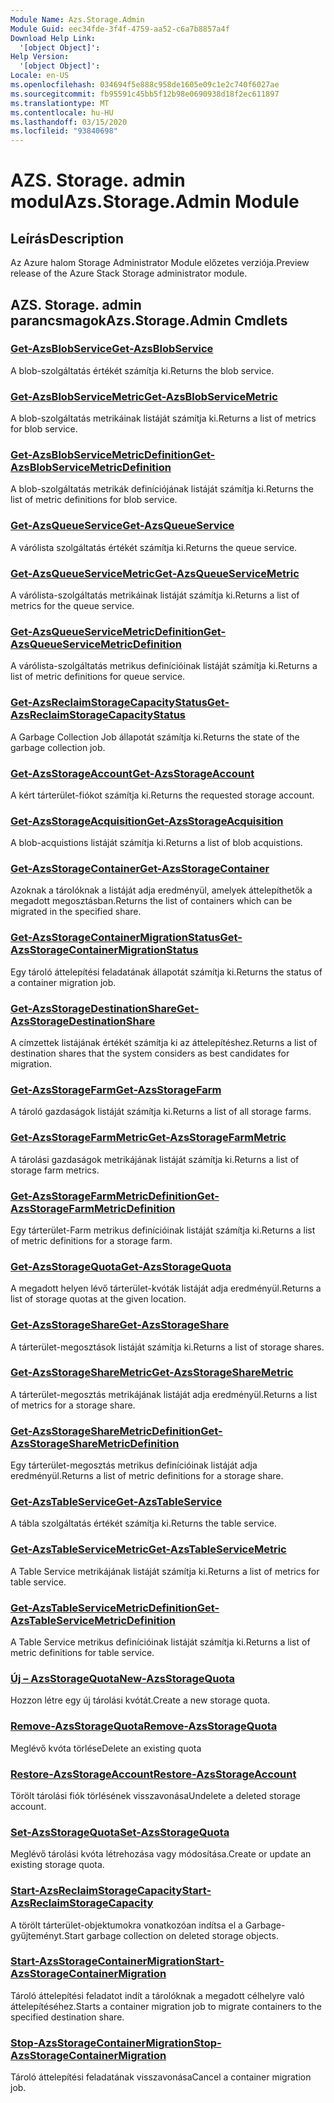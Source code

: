 ```yaml
---
Module Name: Azs.Storage.Admin
Module Guid: eec34fde-3f4f-4759-aa52-c6a7b8857a4f
Download Help Link:
  '[object Object]': 
Help Version:
  '[object Object]': 
Locale: en-US
ms.openlocfilehash: 034694f5e888c958de1605e09c1e2c740f6027ae
ms.sourcegitcommit: fb95591c45bb5f12b98e0690938d18f2ec611897
ms.translationtype: MT
ms.contentlocale: hu-HU
ms.lasthandoff: 03/15/2020
ms.locfileid: "93840698"
---
```

# <span data-ttu-id="ff936-101">AZS. Storage. admin modul</span><span class="sxs-lookup"><span data-stu-id="ff936-101">Azs.Storage.Admin Module</span></span>
## <span data-ttu-id="ff936-102">Leírás</span><span class="sxs-lookup"><span data-stu-id="ff936-102">Description</span></span>
<span data-ttu-id="ff936-103">Az Azure halom Storage Administrator Module előzetes verziója.</span><span class="sxs-lookup"><span data-stu-id="ff936-103">Preview release of the Azure Stack Storage administrator module.</span></span>  

## <span data-ttu-id="ff936-104">AZS. Storage. admin parancsmagok</span><span class="sxs-lookup"><span data-stu-id="ff936-104">Azs.Storage.Admin Cmdlets</span></span>
### [<span data-ttu-id="ff936-105">Get-AzsBlobService</span><span class="sxs-lookup"><span data-stu-id="ff936-105">Get-AzsBlobService</span></span>](Get-AzsBlobService.md)
<span data-ttu-id="ff936-106">A blob-szolgáltatás értékét számítja ki.</span><span class="sxs-lookup"><span data-stu-id="ff936-106">Returns the blob service.</span></span>

### [<span data-ttu-id="ff936-107">Get-AzsBlobServiceMetric</span><span class="sxs-lookup"><span data-stu-id="ff936-107">Get-AzsBlobServiceMetric</span></span>](Get-AzsBlobServiceMetric.md)
<span data-ttu-id="ff936-108">A blob-szolgáltatás metrikáinak listáját számítja ki.</span><span class="sxs-lookup"><span data-stu-id="ff936-108">Returns a list of metrics for blob service.</span></span>

### [<span data-ttu-id="ff936-109">Get-AzsBlobServiceMetricDefinition</span><span class="sxs-lookup"><span data-stu-id="ff936-109">Get-AzsBlobServiceMetricDefinition</span></span>](Get-AzsBlobServiceMetricDefinition.md)
<span data-ttu-id="ff936-110">A blob-szolgáltatás metrikák definíciójának listáját számítja ki.</span><span class="sxs-lookup"><span data-stu-id="ff936-110">Returns the list of metric definitions for blob service.</span></span>

### [<span data-ttu-id="ff936-111">Get-AzsQueueService</span><span class="sxs-lookup"><span data-stu-id="ff936-111">Get-AzsQueueService</span></span>](Get-AzsQueueService.md)
<span data-ttu-id="ff936-112">A várólista szolgáltatás értékét számítja ki.</span><span class="sxs-lookup"><span data-stu-id="ff936-112">Returns the queue service.</span></span>

### [<span data-ttu-id="ff936-113">Get-AzsQueueServiceMetric</span><span class="sxs-lookup"><span data-stu-id="ff936-113">Get-AzsQueueServiceMetric</span></span>](Get-AzsQueueServiceMetric.md)
<span data-ttu-id="ff936-114">A várólista-szolgáltatás metrikáinak listáját számítja ki.</span><span class="sxs-lookup"><span data-stu-id="ff936-114">Returns a list of metrics for the queue service.</span></span>

### [<span data-ttu-id="ff936-115">Get-AzsQueueServiceMetricDefinition</span><span class="sxs-lookup"><span data-stu-id="ff936-115">Get-AzsQueueServiceMetricDefinition</span></span>](Get-AzsQueueServiceMetricDefinition.md)
<span data-ttu-id="ff936-116">A várólista-szolgáltatás metrikus definícióinak listáját számítja ki.</span><span class="sxs-lookup"><span data-stu-id="ff936-116">Returns a list of metric definitions for queue service.</span></span>

### [<span data-ttu-id="ff936-117">Get-AzsReclaimStorageCapacityStatus</span><span class="sxs-lookup"><span data-stu-id="ff936-117">Get-AzsReclaimStorageCapacityStatus</span></span>](Get-AzsReclaimStorageCapacityStatus.md)
<span data-ttu-id="ff936-118">A Garbage Collection Job állapotát számítja ki.</span><span class="sxs-lookup"><span data-stu-id="ff936-118">Returns the state of the garbage collection job.</span></span>

### [<span data-ttu-id="ff936-119">Get-AzsStorageAccount</span><span class="sxs-lookup"><span data-stu-id="ff936-119">Get-AzsStorageAccount</span></span>](Get-AzsStorageAccount.md)
<span data-ttu-id="ff936-120">A kért tárterület-fiókot számítja ki.</span><span class="sxs-lookup"><span data-stu-id="ff936-120">Returns the requested storage account.</span></span>

### [<span data-ttu-id="ff936-121">Get-AzsStorageAcquisition</span><span class="sxs-lookup"><span data-stu-id="ff936-121">Get-AzsStorageAcquisition</span></span>](Get-AzsStorageAcquisition.md)
<span data-ttu-id="ff936-122">A blob-acquistions listáját számítja ki.</span><span class="sxs-lookup"><span data-stu-id="ff936-122">Returns a list of blob acquistions.</span></span>

### [<span data-ttu-id="ff936-123">Get-AzsStorageContainer</span><span class="sxs-lookup"><span data-stu-id="ff936-123">Get-AzsStorageContainer</span></span>](Get-AzsStorageContainer.md)
<span data-ttu-id="ff936-124">Azoknak a tárolóknak a listáját adja eredményül, amelyek áttelepíthetők a megadott megosztásban.</span><span class="sxs-lookup"><span data-stu-id="ff936-124">Returns the list of containers which can be migrated in the specified share.</span></span>

### [<span data-ttu-id="ff936-125">Get-AzsStorageContainerMigrationStatus</span><span class="sxs-lookup"><span data-stu-id="ff936-125">Get-AzsStorageContainerMigrationStatus</span></span>](Get-AzsStorageContainerMigrationStatus.md)
<span data-ttu-id="ff936-126">Egy tároló áttelepítési feladatának állapotát számítja ki.</span><span class="sxs-lookup"><span data-stu-id="ff936-126">Returns the status of a container migration job.</span></span>

### [<span data-ttu-id="ff936-127">Get-AzsStorageDestinationShare</span><span class="sxs-lookup"><span data-stu-id="ff936-127">Get-AzsStorageDestinationShare</span></span>](Get-AzsStorageDestinationShare.md)
<span data-ttu-id="ff936-128">A címzettek listájának értékét számítja ki az áttelepítéshez.</span><span class="sxs-lookup"><span data-stu-id="ff936-128">Returns a list of destination shares that the system considers as best candidates for migration.</span></span>

### [<span data-ttu-id="ff936-129">Get-AzsStorageFarm</span><span class="sxs-lookup"><span data-stu-id="ff936-129">Get-AzsStorageFarm</span></span>](Get-AzsStorageFarm.md)
<span data-ttu-id="ff936-130">A tároló gazdaságok listáját számítja ki.</span><span class="sxs-lookup"><span data-stu-id="ff936-130">Returns a list of all storage farms.</span></span>

### [<span data-ttu-id="ff936-131">Get-AzsStorageFarmMetric</span><span class="sxs-lookup"><span data-stu-id="ff936-131">Get-AzsStorageFarmMetric</span></span>](Get-AzsStorageFarmMetric.md)
<span data-ttu-id="ff936-132">A tárolási gazdaságok metrikájának listáját számítja ki.</span><span class="sxs-lookup"><span data-stu-id="ff936-132">Returns a list of storage farm metrics.</span></span>

### [<span data-ttu-id="ff936-133">Get-AzsStorageFarmMetricDefinition</span><span class="sxs-lookup"><span data-stu-id="ff936-133">Get-AzsStorageFarmMetricDefinition</span></span>](Get-AzsStorageFarmMetricDefinition.md)
<span data-ttu-id="ff936-134">Egy tárterület-Farm metrikus definícióinak listáját számítja ki.</span><span class="sxs-lookup"><span data-stu-id="ff936-134">Returns a list of metric definitions for a storage farm.</span></span>

### [<span data-ttu-id="ff936-135">Get-AzsStorageQuota</span><span class="sxs-lookup"><span data-stu-id="ff936-135">Get-AzsStorageQuota</span></span>](Get-AzsStorageQuota.md)
<span data-ttu-id="ff936-136">A megadott helyen lévő tárterület-kvóták listáját adja eredményül.</span><span class="sxs-lookup"><span data-stu-id="ff936-136">Returns a list of storage quotas at the given location.</span></span>

### [<span data-ttu-id="ff936-137">Get-AzsStorageShare</span><span class="sxs-lookup"><span data-stu-id="ff936-137">Get-AzsStorageShare</span></span>](Get-AzsStorageShare.md)
<span data-ttu-id="ff936-138">A tárterület-megosztások listáját számítja ki.</span><span class="sxs-lookup"><span data-stu-id="ff936-138">Returns a list of storage shares.</span></span>

### [<span data-ttu-id="ff936-139">Get-AzsStorageShareMetric</span><span class="sxs-lookup"><span data-stu-id="ff936-139">Get-AzsStorageShareMetric</span></span>](Get-AzsStorageShareMetric.md)
<span data-ttu-id="ff936-140">A tárterület-megosztás metrikájának listáját adja eredményül.</span><span class="sxs-lookup"><span data-stu-id="ff936-140">Returns a list of metrics for a storage share.</span></span>

### [<span data-ttu-id="ff936-141">Get-AzsStorageShareMetricDefinition</span><span class="sxs-lookup"><span data-stu-id="ff936-141">Get-AzsStorageShareMetricDefinition</span></span>](Get-AzsStorageShareMetricDefinition.md)
<span data-ttu-id="ff936-142">Egy tárterület-megosztás metrikus definícióinak listáját adja eredményül.</span><span class="sxs-lookup"><span data-stu-id="ff936-142">Returns a list of metric definitions for a storage share.</span></span>

### [<span data-ttu-id="ff936-143">Get-AzsTableService</span><span class="sxs-lookup"><span data-stu-id="ff936-143">Get-AzsTableService</span></span>](Get-AzsTableService.md)
<span data-ttu-id="ff936-144">A tábla szolgáltatás értékét számítja ki.</span><span class="sxs-lookup"><span data-stu-id="ff936-144">Returns the table service.</span></span>

### [<span data-ttu-id="ff936-145">Get-AzsTableServiceMetric</span><span class="sxs-lookup"><span data-stu-id="ff936-145">Get-AzsTableServiceMetric</span></span>](Get-AzsTableServiceMetric.md)
<span data-ttu-id="ff936-146">A Table Service metrikájának listáját számítja ki.</span><span class="sxs-lookup"><span data-stu-id="ff936-146">Returns a list of metrics for table service.</span></span>

### [<span data-ttu-id="ff936-147">Get-AzsTableServiceMetricDefinition</span><span class="sxs-lookup"><span data-stu-id="ff936-147">Get-AzsTableServiceMetricDefinition</span></span>](Get-AzsTableServiceMetricDefinition.md)
<span data-ttu-id="ff936-148">A Table Service metrikus definícióinak listáját számítja ki.</span><span class="sxs-lookup"><span data-stu-id="ff936-148">Returns a list of metric definitions for table service.</span></span>

### [<span data-ttu-id="ff936-149">Új – AzsStorageQuota</span><span class="sxs-lookup"><span data-stu-id="ff936-149">New-AzsStorageQuota</span></span>](New-AzsStorageQuota.md)
<span data-ttu-id="ff936-150">Hozzon létre egy új tárolási kvótát.</span><span class="sxs-lookup"><span data-stu-id="ff936-150">Create a new storage quota.</span></span>

### [<span data-ttu-id="ff936-151">Remove-AzsStorageQuota</span><span class="sxs-lookup"><span data-stu-id="ff936-151">Remove-AzsStorageQuota</span></span>](Remove-AzsStorageQuota.md)
<span data-ttu-id="ff936-152">Meglévő kvóta törlése</span><span class="sxs-lookup"><span data-stu-id="ff936-152">Delete an existing quota</span></span>

### [<span data-ttu-id="ff936-153">Restore-AzsStorageAccount</span><span class="sxs-lookup"><span data-stu-id="ff936-153">Restore-AzsStorageAccount</span></span>](Restore-AzsStorageAccount.md)
<span data-ttu-id="ff936-154">Törölt tárolási fiók törlésének visszavonása</span><span class="sxs-lookup"><span data-stu-id="ff936-154">Undelete a deleted storage account.</span></span>

### [<span data-ttu-id="ff936-155">Set-AzsStorageQuota</span><span class="sxs-lookup"><span data-stu-id="ff936-155">Set-AzsStorageQuota</span></span>](Set-AzsStorageQuota.md)
<span data-ttu-id="ff936-156">Meglévő tárolási kvóta létrehozása vagy módosítása.</span><span class="sxs-lookup"><span data-stu-id="ff936-156">Create or update an existing storage quota.</span></span>

### [<span data-ttu-id="ff936-157">Start-AzsReclaimStorageCapacity</span><span class="sxs-lookup"><span data-stu-id="ff936-157">Start-AzsReclaimStorageCapacity</span></span>](Start-AzsReclaimStorageCapacity.md)
<span data-ttu-id="ff936-158">A törölt tárterület-objektumokra vonatkozóan indítsa el a Garbage-gyűjteményt.</span><span class="sxs-lookup"><span data-stu-id="ff936-158">Start garbage collection on deleted storage objects.</span></span>

### [<span data-ttu-id="ff936-159">Start-AzsStorageContainerMigration</span><span class="sxs-lookup"><span data-stu-id="ff936-159">Start-AzsStorageContainerMigration</span></span>](Start-AzsStorageContainerMigration.md)
<span data-ttu-id="ff936-160">Tároló áttelepítési feladatot indít a tárolóknak a megadott célhelyre való áttelepítéséhez.</span><span class="sxs-lookup"><span data-stu-id="ff936-160">Starts a container migration job to migrate containers to the specified destination share.</span></span>

### [<span data-ttu-id="ff936-161">Stop-AzsStorageContainerMigration</span><span class="sxs-lookup"><span data-stu-id="ff936-161">Stop-AzsStorageContainerMigration</span></span>](Stop-AzsStorageContainerMigration.md)
<span data-ttu-id="ff936-162">Tároló áttelepítési feladatának visszavonása</span><span class="sxs-lookup"><span data-stu-id="ff936-162">Cancel a container migration job.</span></span>

